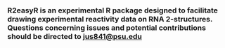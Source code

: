 ### R2easyR is an experimental R package designed to facilitate drawing experimental reactivity data on RNA 2-structures. Questions concerning issues and potential contributions should be directed to jus841@psu.edu  
